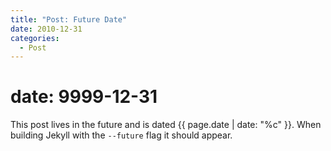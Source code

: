 ```yaml
---
title: "Post: Future Date"
date: 2010-12-31
categories:
  - Post
---
```

# date: 9999-12-31

This post lives in the future and is dated {{ page.date | date: "%c" }}. When building Jekyll with the `--future` flag it should appear.